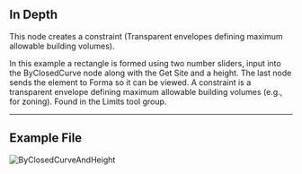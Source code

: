 ## In Depth
This node creates a constraint (Transparent envelopes defining maximum allowable building volumes).

In this example a rectangle is formed using two number sliders, input into the ByClosedCurve node along with the Get Site and a height.  The last node sends the element to Forma so it can be viewed.  A constraint is a transparent envelope defining maximum allowable building volumes (e.g., for zoning). Found in the Limits tool group.

___
## Example File

![ByClosedCurveAndHeight](./7ff20064-aadc-42e1-8848-1bbec5dee9e0_img.jpg)